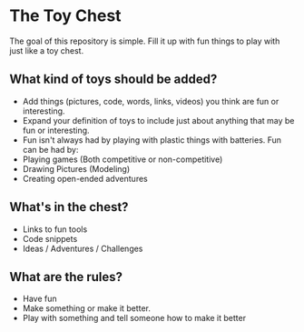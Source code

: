 # The Toy Chest

The goal of this repository is simple.  Fill it up with fun things to play with just like a toy chest.  

## What kind of toys should be added?

* Add things (pictures, code, words, links, videos) you think are fun or interesting.
* Expand your definition of toys to include just about anything that may be fun or interesting.  
* Fun isn't always had by playing with plastic things with batteries.  Fun can be had by:
 * Playing games (Both competitive or non-competitive)
 * Drawing Pictures (Modeling)
 * Creating open-ended adventures

## What's in the chest?

* Links to fun tools
* Code snippets
* Ideas / Adventures / Challenges

## What are the rules?

* Have fun
* Make something or make it better.
* Play with something and tell someone how to make it better
